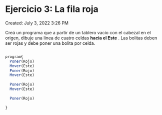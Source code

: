 # Ejercicio 3: La fila roja

Created: July 3, 2022 3:26 PM

Creá un programa que a partir de un tablero vacío con el cabezal en el origen, dibuje una linea de cuatro celdas **hacia el Este**
. Las bolitas deben ser rojas y debe poner una bolita por celda.

```jsx

program{
  Poner(Rojo)
  Mover(Este)
  Poner(Rojo)
  Mover(Este)
  
  Poner(Rojo)
  Mover(Este)
  
  Poner(Rojo)
  
}
```